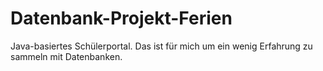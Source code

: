 # Datenbank-Projekt-Ferien
Java-basiertes Schülerportal. Das ist für mich um ein wenig Erfahrung zu sammeln mit Datenbanken. 
